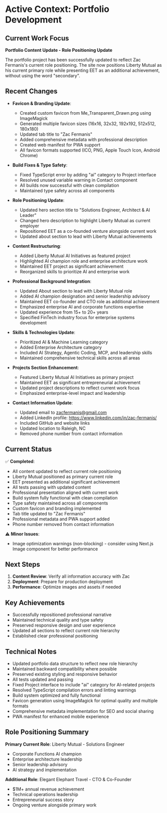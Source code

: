 # Active Context: Portfolio Development

## Current Work Focus

**Portfolio Content Update - Role Positioning Update**

The portfolio project has been successfully updated to reflect Zac Fermanis's current role positioning. The site now positions Liberty Mutual as his current primary role while presenting EET as an additional achievement, without using the word "secondary".

## Recent Changes

- **Favicon & Branding Update**:
  - Created custom favicon from Me_Transparent_Drawn.png using ImageMagick
  - Generated multiple favicon sizes (16x16, 32x32, 192x192, 512x512, 180x180)
  - Updated tab title to "Zac Fermanis"
  - Added comprehensive metadata with professional description
  - Created web manifest for PWA support
  - All favicon formats supported (ICO, PNG, Apple Touch Icon, Android Chrome)

- **Build Fixes & Type Safety**:
  - Fixed TypeScript error by adding "ai" category to Project interface
  - Resolved unused variable warning in Contact component
  - All builds now successful with clean compilation
  - Maintained type safety across all components

- **Role Positioning Update**:
  - Updated hero section title to "Solutions Engineer, Architect & AI Leader"
  - Changed hero description to highlight Liberty Mutual as current employer
  - Repositioned EET as a co-founded venture alongside current work
  - Updated about section to lead with Liberty Mutual achievements

- **Content Restructuring**:
  - Added Liberty Mutual AI Initiatives as featured project
  - Highlighted AI champion role and enterprise architecture work
  - Maintained EET project as significant achievement
  - Reorganized skills to prioritize AI and enterprise work

- **Professional Background Integration**:
  - Updated About section to lead with Liberty Mutual role
  - Added AI champion designation and senior leadership advisory
  - Maintained EET co-founder and CTO role as additional achievement
  - Emphasized enterprise AI and corporate functions expertise
  - Updated experience from 15+ to 20+ years
  - Specified FinTech industry focus for enterprise systems development

- **Skills & Technologies Update**:
  - Prioritized AI & Machine Learning category
  - Added Enterprise Architecture category
  - Included AI Strategy, Agentic Coding, MCP, and leadership skills
  - Maintained comprehensive technical skills across all areas

- **Projects Section Enhancement**:
  - Featured Liberty Mutual AI Initiatives as primary project
  - Maintained EET as significant entrepreneurial achievement
  - Updated project descriptions to reflect current work focus
  - Emphasized enterprise-level impact and leadership

- **Contact Information Update**:
  - Updated email to zacfermanis@gmail.com
  - Added LinkedIn profile: https://www.linkedin.com/in/zac-fermanis/
  - Included GitHub and website links
  - Updated location to Raleigh, NC
  - Removed phone number from contact information

## Current Status

✅ **Completed**:
- All content updated to reflect current role positioning
- Liberty Mutual positioned as primary current role
- EET presented as additional significant achievement
- All tests passing with updated content
- Professional presentation aligned with current work
- Build system fully functional with clean compilation
- Type safety maintained across all components
- Custom favicon and branding implemented
- Tab title updated to "Zac Fermanis"
- Professional metadata and PWA support added
- Phone number removed from contact information

⚠️ **Minor Issues**:
- Image optimization warnings (non-blocking) - consider using Next.js Image component for better performance

## Next Steps

1. **Content Review**: Verify all information accuracy with Zac
2. **Deployment**: Prepare for production deployment
3. **Performance**: Optimize images and assets if needed

## Key Achievements

- Successfully repositioned professional narrative
- Maintained technical quality and type safety
- Preserved responsive design and user experience
- Updated all sections to reflect current role hierarchy
- Established clear professional positioning

## Technical Notes

- Updated portfolio data structure to reflect new role hierarchy
- Maintained backward compatibility where possible
- Preserved existing styling and responsive behavior
- All tests updated and passing
- Fixed Project interface to include "ai" category for AI-related projects
- Resolved TypeScript compilation errors and linting warnings
- Build system optimized and fully functional
- Favicon generation using ImageMagick for optimal quality and multiple formats
- Comprehensive metadata implementation for SEO and social sharing
- PWA manifest for enhanced mobile experience

## Role Positioning Summary

**Primary Current Role**: Liberty Mutual - Solutions Engineer
- Corporate Functions AI champion
- Enterprise architecture leadership
- Senior leadership advisory
- AI strategy and implementation

**Additional Role**: Elegant Elephant Travel - CTO & Co-Founder
- $1M+ annual revenue achievement
- Technical operations leadership
- Entrepreneurial success story
- Ongoing venture alongside primary work
